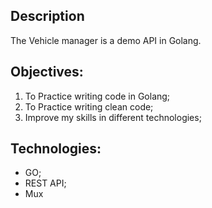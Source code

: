 ## Description

The Vehicle manager is a demo API in Golang. 

## Objectives:

1. To Practice writing code in Golang;
2. To Practice writing clean code;
3. Improve my skills in different technologies;

## Technologies:

* GO;
* REST API;
* Mux